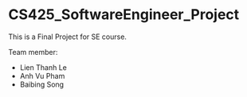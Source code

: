# CS425_SoftwareEngineer_Project

This is a Final Project for SE course.

Team member:
  - Lien Thanh Le
  - Anh Vu Pham
  - Baibing Song
